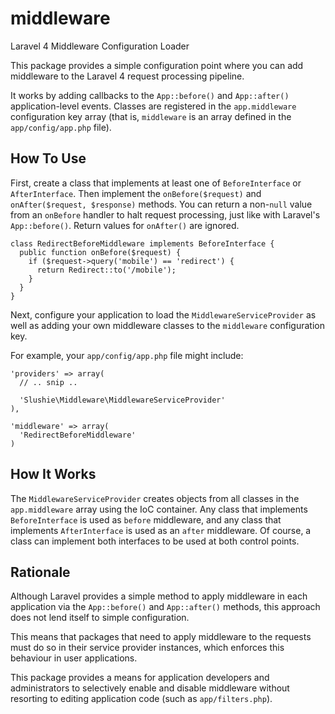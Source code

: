 middleware
==========

Laravel 4 Middleware Configuration Loader

This package provides a simple configuration point where you can
add middleware to the Laravel 4 request processing pipeline.

It works by adding callbacks to the `App::before()` and `App::after()`
application-level events. Classes are registered in the `app.middleware`
configuration key array (that is, `middleware` is an array defined in
the `app/config/app.php` file).

How To Use
----------

First, create a class that implements at least one of `BeforeInterface` or
`AfterInterface`. Then implement the `onBefore($request)` and
`onAfter($request, $response)` methods. You can return a non-`null` value
from an `onBefore` handler to halt request processing, just like with
Laravel's `App::before()`. Return values for `onAfter()` are ignored.

    class RedirectBeforeMiddleware implements BeforeInterface {
      public function onBefore($request) {
        if ($request->query('mobile') == 'redirect') {
          return Redirect::to('/mobile');
        }
      }
    }

Next, configure your application to load the `MiddlewareServiceProvider`
as well as adding your own middleware classes to the `middleware` configuration
key.

For example, your `app/config/app.php` file might include:

    'providers' => array(
      // .. snip ..

      'Slushie\Middleware\MiddlewareServiceProvider'
    ),

    'middleware' => array(
      'RedirectBeforeMiddleware'
    )

How It Works
------------

The `MiddlewareServiceProvider` creates objects from all classes
in the `app.middleware` array using the IoC container. Any class
that implements `BeforeInterface` is used as `before` middleware,
and any class that implements `AfterInterface` is used as an
`after` middleware. Of course, a class can implement both interfaces
to be used at both control points.

Rationale
---------

Although Laravel provides a simple method to apply middleware in
each application via the `App::before()` and `App::after()` methods,
this approach does not lend itself to simple configuration.

This means that packages that need to apply middleware to the requests
must do so in their service provider instances, which enforces this
behaviour in user applications.

This package provides a means for application developers and administrators
to selectively enable and disable middleware without resorting to editing
application code (such as `app/filters.php`).